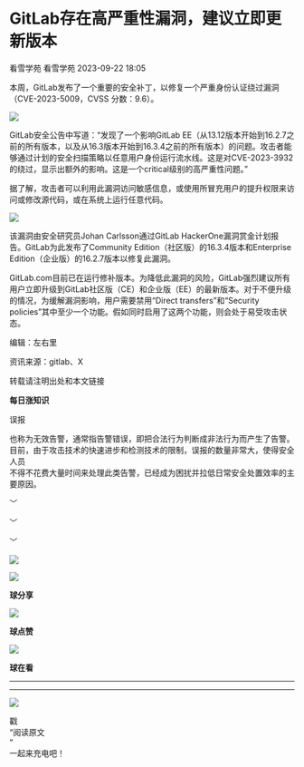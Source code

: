 #  GitLab存在高严重性漏洞，建议立即更新版本   
看雪学苑  看雪学苑   2023-09-22 18:05  
  
本周，GitLab发布了一个重要的安全补丁，以修复一个严重身份认证绕过漏洞（CVE-2023-5009，CVSS 分数：9.6）。  
  
  
![](https://mmbiz.qpic.cn/sz_mmbiz_png/1UG7KPNHN8FJ3BiblV2gIwVD82qUo5OkL5bgGHcYV75uldibvspbSu7wsgqQuia4jlCcyAsGlg7ibib0DRk1vPZdyEQ/640?wx_fmt=png "")  
  
  
  
GitLab安全公告中写道：“发现了一个影响GitLab EE（从13.12版本开始到16.2.7之前的所有版本，以及从16.3版本开始到16.3.4之前的所有版本）的问题。攻击者能够通过计划的安全扫描策略以任意用户身份运行流水线。这是对CVE-2023-3932的绕过，显示出额外的影响。这是一个critical级别的高严重性问题。”  
  
  
据了解，攻击者可以利用此漏洞访问敏感信息，或使用所冒充用户的提升权限来访问或修改源代码，或在系统上运行任意代码。  
  
  
![](https://mmbiz.qpic.cn/sz_mmbiz_png/1UG7KPNHN8FJ3BiblV2gIwVD82qUo5OkL98SpSkPeGwpx2LP1pYA1cRgVpp9kYxrGh85hVM6I0uvbHtvAUINLaA/640?wx_fmt=png "")  
  
  
该漏洞由安全研究员Johan Carlsson通过GitLab HackerOne漏洞赏金计划报告。GitLab为此发布了Community Edition（社区版）的16.3.4版本和Enterprise Edition（企业版）的16.2.7版本以修复此漏洞。  
  
  
GitLab.com目前已在运行修补版本。为降低此漏洞的风险，GitLab强烈建议所有用户立即升级到GitLab社区版（CE）和企业版（EE）的最新版本。对于不便升级的情况，为缓解漏洞影响，用户需要禁用“Direct transfers”和“Security policies”其中至少一个功能。假如同时启用了这两个功能，则会处于易受攻击状态。  
  
  
  
  
编辑：左右里  
  
资讯来源：gitlab、X  
  
转载请注明出处和本文链接  
  
  
**每日涨知识**  
  
误报            
  
也称为无效告警，通常指告警错误，即把合法行为判断成非法行为而产生了告警。  
目前，由于攻击技术的快速进步和检测技术的限制，误报的数量非常大，使得安全人员  
不得不花费大量时间来处理此类告警，已经成为困扰并拉低日常安全处置效率的主要原因。  
  
  
﹀  
  
﹀  
  
﹀  
  
  
![](https://mmbiz.qpic.cn/mmbiz_jpg/Uia4617poZXP96fGaMPXib13V1bJ52yHq9ycD9Zv3WhiaRb2rKV6wghrNa4VyFR2wibBVNfZt3M5IuUiauQGHvxhQrA/640?wx_fmt=jpeg "")  
  
![](https://mmbiz.qpic.cn/sz_mmbiz_gif/1UG7KPNHN8E9S6vNnUMRCOictT4PicNGMgHmsIkOvEno4oPVWrhwQCWNRTquZGs2ZLYic8IJTJBjxhWVoCa47V9Rw/640?wx_fmt=gif "")  
  
**球分享**  
  
![](https://mmbiz.qpic.cn/sz_mmbiz_gif/1UG7KPNHN8E9S6vNnUMRCOictT4PicNGMgHmsIkOvEno4oPVWrhwQCWNRTquZGs2ZLYic8IJTJBjxhWVoCa47V9Rw/640?wx_fmt=gif "")  
  
**球点赞**  
  
![](https://mmbiz.qpic.cn/sz_mmbiz_gif/1UG7KPNHN8E9S6vNnUMRCOictT4PicNGMgHmsIkOvEno4oPVWrhwQCWNRTquZGs2ZLYic8IJTJBjxhWVoCa47V9Rw/640?wx_fmt=gif "")  
  
**球在看**  
  
****  
****  
  
![](https://mmbiz.qpic.cn/mmbiz_gif/1UG7KPNHN8FxuBNT7e2ZEfQZgBuH2GkFjvK4tzErD5Q56kwaEL0N099icLfx1ZvVvqzcRG3oMtIXqUz5T9HYKicA/640?wx_fmt=gif "")  
  
戳  
“阅读原文  
”  
一起来充电吧！  
  
